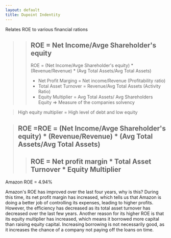 ```yaml
---
layout: default
title: Dupoint Indentity
---
```


Relates ROE to various financial rations

>> ## ROE = Net Income/Avge Shareholder's equity
>> ROE = (Net Income/Avge Shareholder's equity) * (Revenue/Revenue) * (Avg Total Assets/Avg Total Assets)
>> 
>> - Net Profit Marging = Net income/Revenue (Profitability ratio)
>> - Total Asset Turnover = Revenue/Avg Total Assets (Activity Ratio)
>> - Equity Multiplier = Avg Total Assets/ Avg Shareholders Equity => Measure of the companies solvency

> High equity multiplier = High level of debt and low equity

> ## ROE =ROE = (Net Income/Avge Shareholder's equity) * (Revenue/Revenue) * (Avg Total Assets/Avg Total Assets) 
>>## ROE = Net profit margin * Total Asset Turnover * Equity Multiplier

Amazon ROE = 4.94%

 Amazon's ROE has improved over the last four years, why is this? During this time, its net profit margin has increased, which tells us that Amazon is doing a better job of controlling its expenses, leading to higher profits. However, the efficiency has decreased as its total asset turnover has decreased over the last few years. Another reason for its higher ROE is that its equity multiplier has increased, which means it borrowed more capital than raising equity capital. Increasing borrowing is not necessarily good, as it increases the chance of a company not paying off the loans on time. 